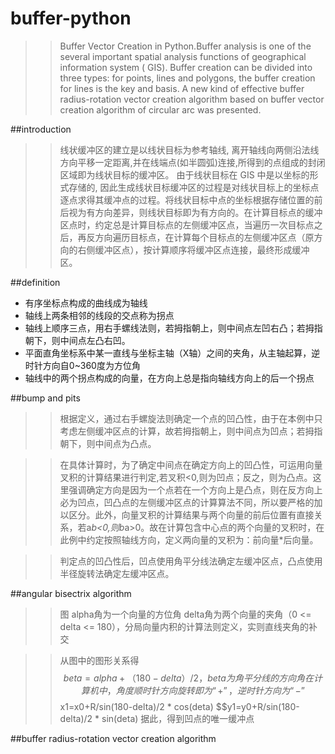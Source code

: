 # buffer-python
>>Buffer Vector Creation in Python.Buffer analysis is one of the several important spatial analysis functions of geographical information system ( GIS). Buffer creation can be divided into three types: for points, lines and polygons, the buffer creation for lines is the key and basis. A new kind of effective buffer radius-rotation vector creation algorithm based on buffer vector creation algorithm of circular arc was presented.

##introduction
>>线状缓冲区的建立是以线状目标为参考轴线, 离开轴线向两侧沿法线方向平移一定距离,并在线端点(如半圆弧)连接,所得到的点组成的封闭区域即为线状目标的缓冲区。 由于线状目标在 GIS 中是以坐标的形式存储的, 因此生成线状目标缓冲区的过程是对线状目标上的坐标点逐点求得其缓冲点的过程。将线状目标中点的坐标根据存储位置的前后视为有方向差异，则线状目标即为有方向的。在计算目标点的缓冲区点时，约定总是计算目标点的左侧缓冲区点，当遍历一次目标点之后，再反方向遍历目标点，在计算每个目标点的左侧缓冲区点（原方向的右侧缓冲区点），按计算顺序将缓冲区点连接，最终形成缓冲区。

##definition
  * 有序坐标点构成的曲线成为轴线
  * 轴线上两条相邻的线段的交点称为拐点
  * 轴线上顺序三点，用右手螺线法则，若拇指朝上，则中间点左凹右凸；若拇指朝下，则中间点左凸右凹。
  * 平面直角坐标系中某一直线与坐标主轴（X轴）之间的夹角，从主轴起算，逆时针方向自0~360度为方位角
  * 轴线中的两个拐点构成的向量，在方向上总是指向轴线方向上的后一个拐点

##bump and pits
>>根据定义，通过右手螺旋法则确定一个点的凹凸性，由于在本例中只考虑左侧缓冲区点的计算，故若拇指朝上，则中间点为凹点；若拇指朝下，则中间点为凸点。

>>在具体计算时，为了确定中间点在确定方向上的凹凸性，可运用向量叉积的计算结果进行判定,若叉积<0,则为凹点；反之，则为凸点。这里强调确定方向是因为一个点若在一个方向上是凸点，则在反方向上必为凹点，凹凸点的左侧缓冲区点的计算算法不同，所以要严格的加以区分。此外，向量叉积的计算结果与两个向量的前后位置有直接关系，若a*b<0,则b*a>0。故在计算包含中心点的两个向量的叉积时，在此例中约定按照轴线方向，定义两向量的叉积为：前向量*后向量。

>>判定点的凹凸性后，凹点使用角平分线法确定左缓冲区点，凸点使用半径旋转法确定左缓冲区点。

##angular bisectrix algorithm
>>图
>>alpha角为一个向量的方位角
>>delta角为两个向量的夹角（0 <= delta <= 180），分局向量内积的计算法则定义，实则直线夹角的补交

>>从图中的图形关系得
>>$$beta=alpha+（180-delta）/2 ，beta为角平分线的方向角
>>在计算机中，角度顺时针方向旋转即为“+”，逆时针方向为“-”
>>$$x1=x0+R/sin(180-delta)/2 * cos(deta)
>>$$y1=y0+R/sin(180-delta)/2 * sin(deta)
>>据此，得到凹点的唯一缓冲点

##buffer radius-rotation vector creation algorithm


